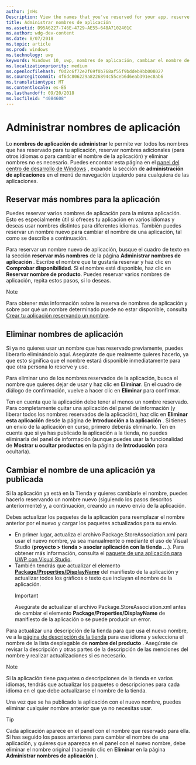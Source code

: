 ```yaml
---
author: jnHs
Description: View the names that you've reserved for your app, reserve additional names (for other languages or to change your app's name), and delete reserved names that you don't need anymore.
title: Administrar nombres de aplicación
ms.assetid: D95A6227-746E-4729-AE55-648A7102401C
ms.author: wdg-dev-content
ms.date: 8/07/2018
ms.topic: article
ms.prod: windows
ms.technology: uwp
keywords: Windows 10, uwp, nombres de aplicación, cambiar el nombre de la aplicación, el nombre de la aplicación de actualización, el nombre del juego, nombre del producto
ms.localizationpriority: medium
ms.openlocfilehash: f0d2c6f72e2f69f0b768af55f9bddeb9bb008027
ms.sourcegitcommit: 4f6dc806229a8226894c55ceb6d6eab391ec8ab6
ms.translationtype: MT
ms.contentlocale: es-ES
ms.lasthandoff: 09/20/2018
ms.locfileid: "4084608"
---
```

# <a name="manage-app-names"></a>Administrar nombres de aplicación

Lo **nombres de aplicación de administrar** le permite ver todos los nombres que has reservado para tu aplicación, reservar nombres adicionales (para otros idiomas o para cambiar el nombre de la aplicación) y eliminar nombres no es necesario. Puedes encontrar esta página en el [panel del centro de desarrollo de Windows](https://partner.microsoft.com/dashboard) , expande la sección de **administración de aplicaciones** en el menú de navegación izquierdo para cualquiera de las aplicaciones.


## <a name="reserve-additional-names-for-your-app"></a>Reservar más nombres para la aplicación

Puedes reservar varios nombres de aplicación para la misma aplicación. Esto es especialmente útil si ofreces tu aplicación en varios idiomas y deseas usar nombres distintos para diferentes idiomas. También puedes reservar un nombre nuevo para cambiar el nombre de una aplicación, tal como se describe a continuación.

Para reservar un nombre nuevo de aplicación, busque el cuadro de texto en la sección **reservar más nombres** de la página **Administrar nombres de aplicación** . Escribe el nombre que te gustaría reservar y haz clic en **Comprobar disponibilidad**. Si el nombre está disponible, haz clic en **Reservar nombre de producto**. Puedes reservar varios nombres de aplicación, repita estos pasos, si lo deseas.

> [!NOTE]
> Para obtener más información sobre la reserva de nombres de aplicación y sobre por qué un nombre determinado puede no estar disponible, consulta [Crear tu aplicación reservando un nombre](create-your-app-by-reserving-a-name.md).


## <a name="delete-app-names"></a>Eliminar nombres de aplicación

Si ya no quieres usar un nombre que has reservado previamente, puedes liberarlo eliminándolo aquí. Asegúrate de que realmente quieres hacerlo, ya que esto significa que el nombre estará disponible inmediatamente para que otra persona lo reserve y use.

Para eliminar uno de los nombres reservados de la aplicación, busca el nombre que quieres dejar de usar y haz clic en **Eliminar**. En el cuadro de diálogo de confirmación, vuelve a hacer clic en **Eliminar** para confirmar.

Ten en cuenta que la aplicación debe tener al menos un nombre reservado. Para completamente quitar una aplicación del panel de información (y liberar todos los nombres reservados de la aplicación), haz clic en **Eliminar esta aplicación** desde la página de **Introducción a la aplicación** . Si tienes un envío de la aplicación en curso, primero deberás eliminarlo. Ten en cuenta que si ya has publicado la aplicación a la tienda, no puedes eliminarla del panel de información (aunque puedes usar la funcionalidad de **Mostrar u ocultar productos** en la página de **Introducción** para ocultarla). 


## <a name="rename-an-app-that-has-already-been-published"></a>Cambiar el nombre de una aplicación ya publicada

Si la aplicación ya está en la Tienda y quieres cambiarle el nombre, puedes hacerlo reservando un nombre nuevo (siguiendo los pasos descritos anteriormente) y, a continuación, creando un nuevo envío de la aplicación. 

Debes actualizar los paquetes de la aplicación para reemplazar el nombre anterior por el nuevo y cargar los paquetes actualizados para su envío.
- En primer lugar, actualiza el archivo Package.StoreAssociation.xml para usar el nuevo nombre, ya sea manualmente o mediante el uso de Visual Studio (**proyecto > tienda > asociar aplicación con la tienda …**). Para obtener más información, consulta el [paquete de una aplicación para UWP con Visual Studio](../packaging/packaging-uwp-apps.md).
- También tendrás que actualizar el elemento [**Package/Properties/DisplayName**](https://docs.microsoft.com/uwp/schemas/appxpackage/uapmanifestschema/element-displayname) del manifiesto de la aplicación y actualizar todos los gráficos o texto que incluyan el nombre de la aplicación. 
  > [!IMPORTANT]
  > Asegúrate de actualizar el archivo Package.StoreAssociation.xml antes de cambiar el elemento **Package/Properties/DisplayName** de manifiesto de la aplicación o se puede producir un error.

Para actualizar una descripción de la tienda para que usa el nuevo nombre, ve a la [página de descripción de la tienda](create-app-store-listings.md) para ese idioma y selecciona el nombre de la lista desplegable de **nombre del producto** . Asegúrate de revisar la descripción y otras partes de la descripción de las menciones del nombre y realizar actualizaciones si es necesario.

> [!NOTE]
> Si la aplicación tiene paquetes o descripciones de la tienda en varios idiomas, tendrás que actualizar los paquetes o descripciones para cada idioma en el que debe actualizarse el nombre de la tienda.

Una vez que se ha publicado la aplicación con el nuevo nombre, puedes eliminar cualquier nombre anterior que ya no necesitas usar.

> [!TIP]
> Cada aplicación aparece en el panel con el nombre que reservado para ella. Si has seguido los pasos anteriores para cambiar el nombre de una aplicación, y quieres que aparezca en el panel con el nuevo nombre, debe eliminar el nombre original (haciendo clic en **Eliminar** en la página **Administrar nombres de aplicación** ). 

 

 




